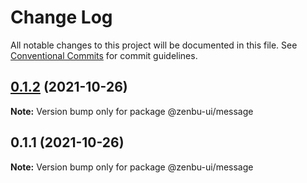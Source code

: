 # Change Log

All notable changes to this project will be documented in this file.
See [Conventional Commits](https://conventionalcommits.org) for commit guidelines.

## [0.1.2](https://github.com/KodepandaID/zenbu-ui/compare/@zenbu-ui/message@0.1.1...@zenbu-ui/message@0.1.2) (2021-10-26)

**Note:** Version bump only for package @zenbu-ui/message





## 0.1.1 (2021-10-26)

**Note:** Version bump only for package @zenbu-ui/message
